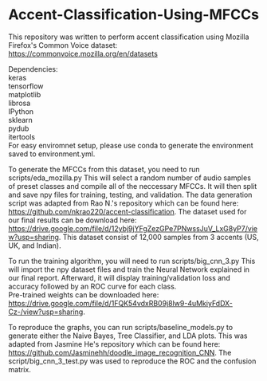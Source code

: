 # Accent-Classification-Using-MFCCs

This repository was written to perform accent classification using Mozilla Firefox's Common Voice dataset: </br>
	https://commonvoice.mozilla.org/en/datasets

Dependencies: </br>
	keras </br>
	tensorflow </br>
	matplotlib </br>
	librosa	</br>
	IPython </br>
	sklearn </br>
	pydub </br>
	itertools </br>
For easy enviromnet setup, please use conda to generate the environment saved to environment.yml. </br>

To generate the MFCCs from this dataset, you need to run scripts/eda_mozilla.py
	This will select a random number of audio samples of preset classes and compile all of the neccessary MFCCs. It will then split and save npy files for training, testing, and validation. The data generation script was adapted from Rao N.'s repository which can be found here: https://github.com/nkrao220/accent-classification. The dataset used for our final results can be download here: https://drive.google.com/file/d/12ybj9jYFgZezGPe7PNwssJuV_LxG8yP7/view?usp=sharing. This dataset consist of 12,000 samples from 3 accents (US, UK, and Indian).
	
To run the training algorithm, you will need to run scripts/big_cnn_3.py
	This will import the npy dataset files and train the Neural Network explained in our final report.
	Afterward, it will display training/validation loss and accuracy followed by an ROC curve for each class. </br>
        Pre-trained weights can be downloaded here: https://drive.google.com/file/d/1FQK54vdxRB09j8lw9-4uMkiyFdDX-Cz-/view?usp=sharing. </br>

To reproduce the graphs, you can run scripts/baseline_models.py to generate either the Naive Bayes, Tree Classifier, and LDA plots. This was adapted from Jasmine He's repository which can be found here: https://github.com/Jasminehh/doodle_image_recognition_CNN. The script/big_cnn_3_test.py was used to reproduce the ROC and the confusion matrix. </br>

